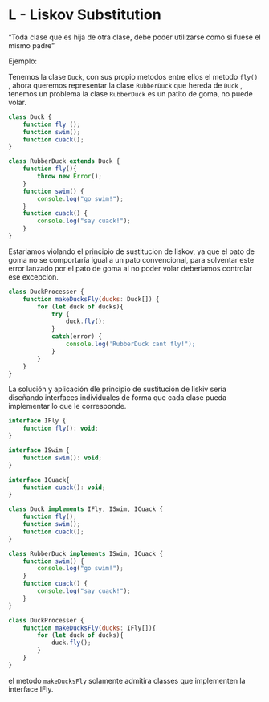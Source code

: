 # L - Liskov Substitution

“Toda clase que es hija de otra clase, debe poder utilizarse como si fuese el mismo padre”

Ejemplo:

Tenemos la clase `Duck`, con sus propio metodos entre ellos el metodo `fly()` , ahora queremos representar la clase `RubberDuck` que hereda de `Duck` , tenemos un problema la clase `RubberDuck` es un patito de goma, no puede volar.

```jsx
class Duck {
	function fly ();
	function swim();
	function cuack();
}

class RubberDuck extends Duck {
	function fly(){
		throw new Error();
	}
	function swim() {
		console.log("go swim!");	
	}
	function cuack() {
		console.log("say cuack!");
	}
}
```

Estariamos violando el principio de sustitucion de liskov, ya que el pato de goma no se comportaría igual a un pato convencional, para solventar este error lanzado por el pato de goma al no poder volar deberiamos controlar ese excepcion.

```jsx
class DuckProcesser {
	function makeDucksFly(ducks: Duck[]) {
		for (let duck of ducks){
			try {
				duck.fly();
			}
			catch(error) {
				console.log('RubberDuck cant fly!");
			}
		}
	}
}
```

La solución y aplicación dle principio de sustitución de liskiv sería diseñando interfaces individuales de forma que cada clase pueda implementar lo que le corresponde.

```jsx
interface IFly {
	function fly(): void;
}

interface ISwim {
	function swim(): void;
}

interface ICuack{
	function cuack(): void;
}

class Duck implements IFly, ISwim, ICuack {
	function fly();
	function swim();
	function cuack();
}

class RubberDuck implements ISwim, ICuack {
	function swim() {
		console.log("go swim!");	
	}
	function cuack() {
		console.log("say cuack!");
	}
}

class DuckProcesser {
	function makeDucksFly(ducks: IFly[]){
		for (let duck of ducks){
			duck.fly();
		}
	}
}
```

el metodo `makeDucksFly` solamente admitira classes que implementen la interface IFly.